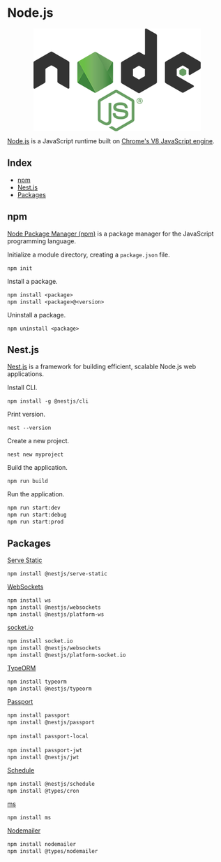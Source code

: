# Node.js

<p align="center"><img align="center" src="nodejs.png"></p>

[Node.js](https://nodejs.org/) is a JavaScript runtime built on [Chrome's V8 JavaScript engine](https://v8.dev/).

## Index

* [npm](#npm)
* [Nest.js](#nestjs)
* [Packages](#packages)

## npm

[Node Package Manager (npm)](https://www.npmjs.com/) is a package manager for the JavaScript programming language.

Initialize a module directory, creating a `package.json` file.
```
npm init
```

Install a package.
```
npm install <package>
npm install <package>@<version>
```

Uninstall a package.
```
npm uninstall <package>
```

## Nest.js

[Nest.js](https://nestjs.com/) is a framework for building efficient, scalable Node.js web applications.

Install CLI.
```
npm install -g @nestjs/cli
```

Print version.
```
nest --version
```

Create a new project.
```
nest new myproject
```

Build the application.
```
npm run build
```

Run the application.
```
npm run start:dev
npm run start:debug
npm run start:prod
```

## Packages

[Serve Static](https://www.npmjs.com/package/@nestjs/serve-static)
```
npm install @nestjs/serve-static
```

[WebSockets](https://www.npmjs.com/package/@nestjs/websockets)
```
npm install ws
npm install @nestjs/websockets
npm install @nestjs/platform-ws
```

[socket.io](https://www.npmjs.com/package/socket.io)
```
npm install socket.io
npm install @nestjs/websockets
npm install @nestjs/platform-socket.io
```

[TypeORM](https://www.npmjs.com/package/typeorm)
```
npm install typeorm
npm install @nestjs/typeorm
```

[Passport](https://www.npmjs.com/package/passport)
```
npm install passport
npm install @nestjs/passport

npm install passport-local

npm install passport-jwt
npm install @nestjs/jwt
```

[Schedule](https://www.npmjs.com/package/@nestjs/schedule)
```
npm install @nestjs/schedule
npm install @types/cron
```

[ms](https://www.npmjs.com/package/ms)
```
npm install ms
```

[Nodemailer](https://www.npmjs.com/package/nodemailer)
```
npm install nodemailer
npm install @types/nodemailer
```
